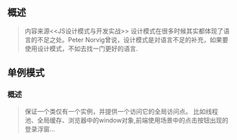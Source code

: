 
## 概述
> 内容来源<<JS设计模式与开发实战>>
> 设计模式在很多时候其实都体现了语言的不足之处。Peter Norvig曾说，设计模式是对语言不足的补充，如果要使用设计模式，不如去找一门更好的语言.


## 单例模式

### 概述
> 保证一个类仅有一个实例，并提供一个访问它的全局访问点。
> 比如线程池、全局缓存、浏览器中的window对象,前端使用场景中的点击按钮出现的登录浮窗...




